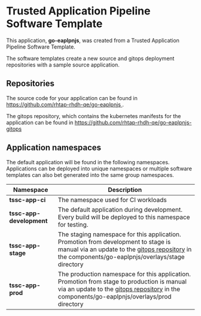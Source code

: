 # Trusted Application Pipeline Software Template

This application, **go-eaplpnjs**, was created from a Trusted Application Pipeline Software Template.

The software templates create a new source and gitops deployment repositories with a sample source application. 

## Repositories

The source code for your application can be found in [https://github.com/rhtap-rhdh-qe/go-eaplpnjs ](https://github.com/rhtap-rhdh-qe/go-eaplpnjs ).
 
The gitops repository, which contains the kubernetes manifests for the application can be found in 
[https://github.com/rhtap-rhdh-qe/go-eaplpnjs-gitops ](https://github.com/rhtap-rhdh-qe/go-eaplpnjs-gitops ) 

## Application namespaces 

The default application will be found in the following namespaces. Applications can be deployed into unique namespaces or multiple software templates can also bet generated into the same group namespaces.  

|  Namespace   |  Description   |  
| -------- | -------- |
| **tssc-app-ci** | The namespace used for CI workloads |
| **tssc-app-development** | The default application during development. Every build will be deployed to this namespace for testing. |
| **tssc-app-stage** | The staging namespace for this application. Promotion from development to stage is manual via an update to the [gitops repository](https://github.com/rhtap-rhdh-qe/go-eaplpnjs-gitops ) in the components/go-eaplpnjs/overlays/stage directory |
| **tssc-app-prod** | The production namespace for this application. Promotion from stage to production is manual via an update to the [gitops repository](https://github.com/rhtap-rhdh-qe/go-eaplpnjs-gitops ) in the components/go-eaplpnjs/overlays/prod directory |